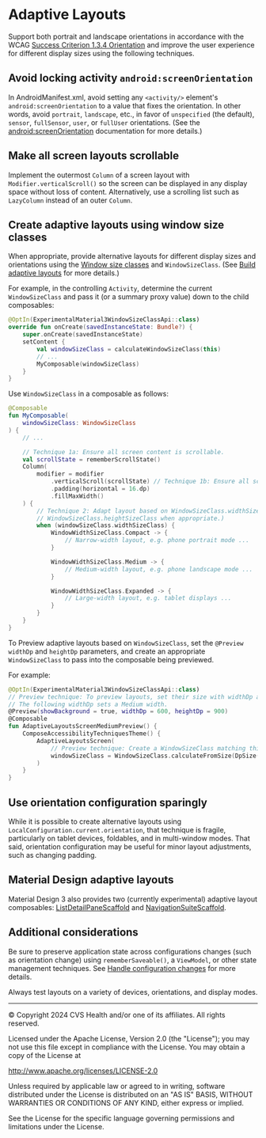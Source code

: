 # Adaptive Layouts
Support both portrait and landscape orientations in accordance with the WCAG [Success Criterion 1.3.4 Orientation](https://www.w3.org/TR/WCAG22/#orientation) and improve the user experience for different display sizes using the following techniques.

## Avoid locking activity `android:screenOrientation`
In AndroidManifest.xml, avoid setting any `<activity/>` element's `android:screenOrientation` to a value that fixes the orientation. In other words, avoid `portrait`, `landscape`, etc., in favor of `unspecified` (the default), `sensor`, `fullSensor`, `user`, or `fullUser` orientations. (See the [android:screenOrientation](https://developer.android.com/guide/topics/manifest/activity-element.html#screen) documentation for more details.)

## Make all screen layouts scrollable 
Implement the outermost `Column` of a screen layout with `Modifier.verticalScroll()` so the screen can be displayed in any display space without loss of content. Alternatively, use a scrolling list such as `LazyColumn` instead of an outer `Column`.

## Create adaptive layouts using window size classes
When appropriate, provide alternative layouts for different display sizes and orientations using the [Window size classes](https://developer.android.com/guide/topics/large-screens/support-different-screen-sizes#window_size_classes) and `WindowSizeClass`. (See [Build adaptive layouts](https://developer.android.com/jetpack/compose/layouts/adaptive) for more details.)

For example, in the controlling `Activity`, determine the current `WindowSizeClass` and pass it (or a summary proxy value) down to the child composables:

```kotlin
@OptIn(ExperimentalMaterial3WindowSizeClassApi::class)
override fun onCreate(savedInstanceState: Bundle?) {
    super.onCreate(savedInstanceState)
    setContent {
        val windowSizeClass = calculateWindowSizeClass(this)
        // ...
        MyComposable(windowSizeClass)
    }
}
```

Use `WindowSizeClass` in a composable as follows:

```kotlin
@Composable
fun MyComposable(
    windowSizeClass: WindowSizeClass
) {
    // ...

    // Technique 1a: Ensure all screen content is scrollable.
    val scrollState = rememberScrollState()
    Column(
        modifier = modifier
            .verticalScroll(scrollState) // Technique 1b: Ensure all screen content is scrollable.
            .padding(horizontal = 16.dp)
            .fillMaxWidth()
    ) {
        // Technique 2: Adapt layout based on WindowSizeClass.widthSizeClass. (Can be combined with 
        // WindowSizeClass.heightSizeClass when appropriate.)
        when (windowSizeClass.widthSizeClass) {
            WindowWidthSizeClass.Compact -> {
                // Narrow-width layout, e.g. phone portrait mode ...
            }

            WindowWidthSizeClass.Medium -> {
                // Medium-width layout, e.g. phone landscape mode ...
            }

            WindowWidthSizeClass.Expanded -> {
                // Large-width layout, e.g. tablet displays ...
            }
        }
    }
}

```

To Preview adaptive layouts based on `WindowSizeClass`, set the `@Preview` `widthDp` and `heightDp` parameters, and create an appropriate `WindowSizeClass` to pass into the composable being previewed.

For example:

```kotlin
@OptIn(ExperimentalMaterial3WindowSizeClassApi::class)
// Preview technique: To preview layouts, set their size with widthDp and heightDp.
// The following widthDp sets a Medium width.
@Preview(showBackground = true, widthDp = 600, heightDp = 900)
@Composable
fun AdaptiveLayoutsScreenMediumPreview() {
    ComposeAccessibilityTechniquesTheme() {
        AdaptiveLayoutsScreen(
            // Preview technique: Create a WindowSizeClass matching this preview's window.
            windowSizeClass = WindowSizeClass.calculateFromSize(DpSize(width=600.dp, height=900.dp))
        )
    }
}
```

## Use orientation configuration sparingly 
While it is possible to create alternative layouts using `LocalConfiguration.current.orientation`, that technique is fragile, particularly on tablet devices, foldables, and in multi-window modes. That said, orientation configuration may be useful for minor layout adjustments, such as changing padding.

## Material Design adaptive layouts
Material Design 3 also provides two (currently experimental) adaptive layout composables: [ListDetailPaneScaffold](https://developer.android.com/jetpack/compose/layouts/list-detail) and [NavigationSuiteScaffold](https://developer.android.com/reference/kotlin/androidx/compose/material3/adaptive/navigation/suite/package-summary#NavigationSuiteScaffold(kotlin.Function1,androidx.compose.ui.Modifier,androidx.compose.material3.adaptive.navigation.suite.NavigationSuiteType,androidx.compose.material3.adaptive.navigation.suite.NavigationSuiteColors,androidx.compose.ui.graphics.Color,androidx.compose.ui.graphics.Color,kotlin.Function0)).

## Additional considerations
Be sure to preserve application state across configurations changes (such as orientation change) using `rememberSaveable()`, a `ViewModel`, or other state management techniques. See [Handle configuration changes](https://developer.android.com/guide/topics/resources/runtime-changes) for more details.

Always test layouts on a variety of devices, orientations, and display modes.

----

© Copyright 2024 CVS Health and/or one of its affiliates. All rights reserved.

Licensed under the Apache License, Version 2.0 (the "License");
you may not use this file except in compliance with the License.
You may obtain a copy of the License at

http://www.apache.org/licenses/LICENSE-2.0

Unless required by applicable law or agreed to in writing, software
distributed under the License is distributed on an "AS IS" BASIS,
WITHOUT WARRANTIES OR CONDITIONS OF ANY KIND, either express or implied.

See the License for the specific language governing permissions and
limitations under the License.